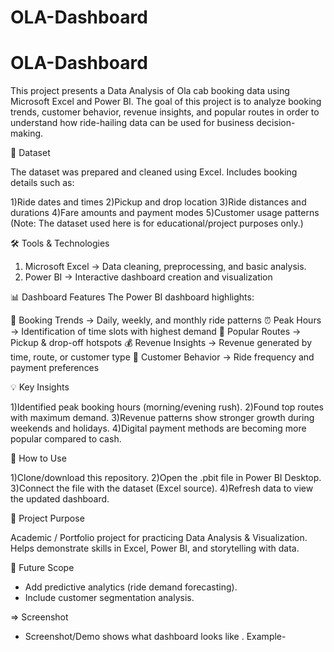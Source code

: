 # OLA-Dashboard
# OLA-Dashboard
This project presents a Data Analysis of Ola cab booking data using Microsoft Excel and Power BI.
The goal of this project is to analyze booking trends, customer behavior, revenue insights, and popular routes in order to understand how ride-hailing data can be used for business decision-making.

📂 Dataset

The dataset was prepared and cleaned using Excel.
Includes booking details such as:

1)Ride dates and times
2)Pickup and drop location
3)Ride distances and durations
4)Fare amounts and payment modes
5)Customer usage patterns
(Note: The dataset used here is for educational/project purposes only.)

🛠 Tools & Technologies
1) Microsoft Excel → Data cleaning, preprocessing, and basic analysis.
2) Power BI → Interactive dashboard creation and visualization

📊 Dashboard Features
The Power BI dashboard highlights:

📅 Booking Trends → Daily, weekly, and monthly ride patterns
⏰ Peak Hours → Identification of time slots with highest demand
📍 Popular Routes → Pickup & drop-off hotspots
💰 Revenue Insights → Revenue generated by time, route, or customer type
👤 Customer Behavior → Ride frequency and payment preferences

💡 Key Insights

1)Identified peak booking hours (morning/evening rush).
2)Found top routes with maximum demand.
3)Revenue patterns show stronger growth during weekends and holidays.
4)Digital payment methods are becoming more popular compared to cash.

🚀 How to Use

1)Clone/download this repository.
2)Open the .pbit file in Power BI Desktop.
3)Connect the file with the dataset (Excel source).
4)Refresh data to view the updated dashboard.

🎯 Project Purpose

Academic / Portfolio project for practicing Data Analysis & Visualization.
Helps demonstrate skills in Excel, Power BI, and storytelling with data.

📌 Future Scope

* Add predictive analytics (ride demand forecasting).
* Include customer segmentation analysis.

=> Screenshot 
* Screenshot/Demo shows what dashboard looks like .
  Example- 
